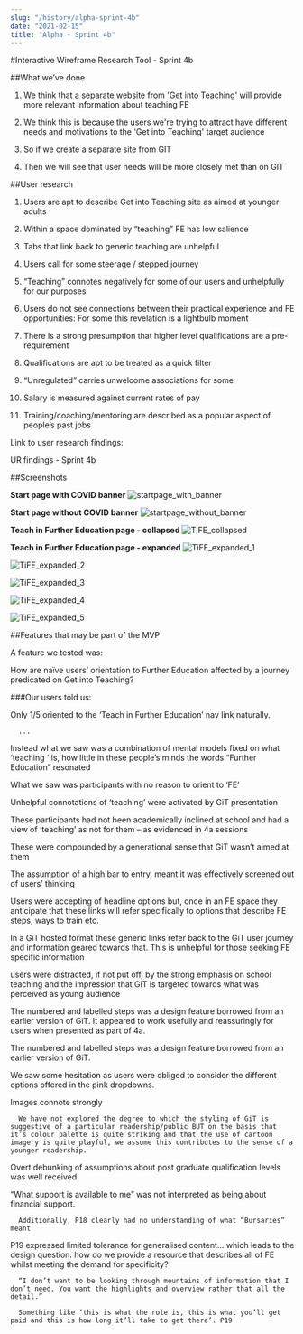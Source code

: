 ```yaml
---
slug: "/history/alpha-sprint-4b"
date: "2021-02-15"
title: "Alpha - Sprint 4b"
---
```


#Interactive Wireframe Research Tool - Sprint 4b

##What we’ve done

1. We think that a separate website from 'Get into Teaching' will provide more relevant information about teaching FE

2. We think this is because the users we're trying to attract have different needs and motivations to the 'Get into Teaching' target audience

3. So if we create a separate site from GIT 

4. Then we will see that user needs will be more closely met than on GIT  

##User research

1. Users are apt to describe Get into Teaching site as aimed at younger adults

2. Within a space dominated by “teaching” FE has low salience

3. Tabs that link back to generic teaching are unhelpful

4. Users call for some steerage / stepped journey

5. “Teaching” connotes negatively for some of our users and unhelpfully for our purposes

6. Users do not see  connections between their practical experience and FE opportunities: For some this revelation is a lightbulb moment

7. There is a strong presumption that higher level qualifications are a pre-requirement

8. Qualifications are apt to be treated as a quick filter

9. “Unregulated” carries unwelcome associations for some

10. Salary is measured against current rates of pay

11. Training/coaching/mentoring are described as a popular aspect of people’s past jobs


Link to user research findings:

UR findings - Sprint 4b

##Screenshots

**Start page with COVID banner**
![startpage_with_banner](/images/sprint-4b/Homepage%20with%20COVID%20banner.png)


**Start page without COVID banner**
![startpage_without_banner](/images/sprint-4b/Homepage%20without%20COVID%20banner.png)

**Teach in Further Education page - collapsed**
![TiFE_collapsed](/images/sprint-4b/Teach%20in%20FE%20-%20Collapse.png)

**Teach in Further Education page - expanded**
![TiFE_expanded_1](/images/sprint-4b/Teach%20in%20FE%20-%20Expanded%20Accordion%20#1.png)

![TiFE_expanded_2](/images/sprint-4b/Teach%20in%20FE%20-%20Expanded%20Accordion%20#2.png)

![TiFE_expanded_3](/images/sprint-4b/Teach%20in%20FE%20-%20Expanded%20Accordion%20#3.png)

![TiFE_expanded_4](/images/sprint-4b/Teach%20in%20FE%20-%20Expanded%20Accordion%20#4.png)

![TiFE_expanded_5](/images/sprint-4b/Teach%20in%20FE%20-%20Expanded%20Accordion%20#5.png)


##Features that may be part of the MVP

A feature we tested was:

How are naïve users’ orientation to Further Education affected by a journey predicated on Get into Teaching?

###Our users told us:

Only 1/5 oriented to the ‘Teach in Further Education’ nav link naturally.

      ...

Instead what we saw was a combination of mental models fixed on what ‘teaching ‘ is, how little in these people’s minds the words “Further Education” resonated

What we saw was participants with no reason to orient to ‘FE’

Unhelpful connotations of ‘teaching’ were activated by GiT presentation

These participants had not been academically inclined at school and had a view of ‘teaching’ as not for them – as evidenced in 4a sessions

These were compounded by a generational sense that GiT wasn’t aimed at them

The assumption of a high bar to entry, meant it was effectively screened out of users’ thinking

Users were accepting of headline options but, once in an FE space they anticipate that these links will refer specifically to options that describe FE steps, ways to train etc.

In a GiT hosted format these generic links refer back to the GiT user journey and information geared towards that. This is unhelpful for those seeking FE specific information

users were distracted, if not put off, by the strong emphasis on school teaching and the impression that GiT is targeted towards what was perceived as young audience

The numbered and labelled steps was a design feature borrowed from an earlier version of GiT.  It appeared to work usefully and reassuringly for users when presented as part of 4a.

The numbered and labelled steps was a design feature borrowed from an earlier version of GiT.

We saw some hesitation as users were obliged to consider the different options offered in the pink dropdowns.

Images connote strongly

      We have not explored the degree to which the styling of GiT is suggestive of a particular readership/public BUT on the basis that it’s colour palette is quite striking and that the use of cartoon imagery is quite playful, we assume this contributes to the sense of a younger readership.

Overt debunking of assumptions about post graduate qualification levels was well received

“What support is available to me”  was not interpreted as being about financial support.

      Additionally, P18 clearly had no understanding of what “Bursaries” meant

P19 expressed limited tolerance for generalised content… which leads to the design question: how do we provide a resource that describes all of FE whilst meeting the demand for specificity?

      “I don’t want to be looking through mountains of information that I don’t need. You want the highlights and overview rather that all the detail.”

      Something like ‘this is what the role is, this is what you’ll get paid and this is how long it’ll take to get there’. P19
